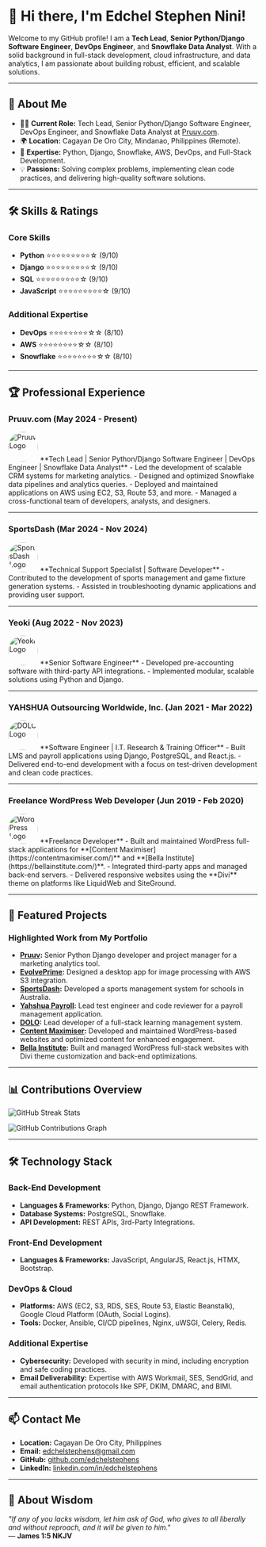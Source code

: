 # 👋 Hi there, I'm Edchel Stephen Nini!

Welcome to my GitHub profile! I am a **Tech Lead**, **Senior Python/Django Software Engineer**, **DevOps Engineer**, and **Snowflake Data Analyst**. With a solid background in full-stack development, cloud infrastructure, and data analytics, I am passionate about building robust, efficient, and scalable solutions.

---

## 🚀 About Me

- 🧑‍💻 **Current Role:** Tech Lead, Senior Python/Django Software Engineer, DevOps Engineer, and Snowflake Data Analyst at [Pruuv.com](https://pruuv.com).  
- 🌍 **Location:** Cagayan De Oro City, Mindanao, Philippines (Remote).  
- 🎯 **Expertise:** Python, Django, Snowflake, AWS, DevOps, and Full-Stack Development.  
- 💡 **Passions:** Solving complex problems, implementing clean code practices, and delivering high-quality software solutions.  

---

## 🛠️ Skills & Ratings

### **Core Skills**  
- **Python** ⭐⭐⭐⭐⭐⭐⭐⭐⭐☆ (9/10)  
- **Django** ⭐⭐⭐⭐⭐⭐⭐⭐⭐☆ (9/10)  
- **SQL** ⭐⭐⭐⭐⭐⭐⭐⭐⭐☆ (9/10)  
- **JavaScript** ⭐⭐⭐⭐⭐⭐⭐⭐⭐☆ (9/10)  

### **Additional Expertise**  
- **DevOps** ⭐⭐⭐⭐⭐⭐⭐⭐☆☆ (8/10)  
- **AWS** ⭐⭐⭐⭐⭐⭐⭐⭐☆☆ (8/10)  
- **Snowflake** ⭐⭐⭐⭐⭐⭐⭐⭐☆☆ (8/10)  

---

## 🏆 Professional Experience

### **Pruuv.com** (May 2024 - Present)  
<img src="https://www.pruuv.com/res/images/plogo.svg" alt="Pruuv Logo" width="60" style="border-radius:50%;"/>  
**Tech Lead | Senior Python/Django Software Engineer | DevOps Engineer | Snowflake Data Analyst**  
- Led the development of scalable CRM systems for marketing analytics.  
- Designed and optimized Snowflake data pipelines and analytics queries.  
- Deployed and maintained applications on AWS using EC2, S3, Route 53, and more.  
- Managed a cross-functional team of developers, analysts, and designers.  

---

### **SportsDash** (Mar 2024 - Nov 2024)  
<img src="https://sportsdash.com.au/static/img/SportsDash.png" alt="SportsDash Logo" width="60" style="border-radius:50%;"/>  
**Technical Support Specialist | Software Developer**  
- Contributed to the development of sports management and game fixture generation systems.  
- Assisted in troubleshooting dynamic applications and providing user support.  

---

### **Yeoki** (Aug 2022 - Nov 2023)  
<img src="https://media.licdn.com/dms/image/v2/C4E0BAQGSEs7BEPNA_Q/company-logo_200_200/company-logo_200_200/0/1660041344669/yeoki_2_logo?e=1732147200&v=beta&t=65NFgXk5RYn9EhrUQEfZmxGHU17WxYxzNqkxwvg1aiw" alt="Yeoki Logo" width="60" style="border-radius:50%;"/>  
**Senior Software Engineer**  
- Developed pre-accounting software with third-party API integrations.  
- Implemented modular, scalable solutions using Python and Django.  

---

### **YAHSHUA Outsourcing Worldwide, Inc.** (Jan 2021 - Mar 2022)  
<img src="https://yahshuadolo.com/static_cdn/img/owlex.png" alt="DOLO Logo" width="60" style="border-radius:50%;"/>  
**Software Engineer | I.T. Research & Training Officer**  
- Built LMS and payroll applications using Django, PostgreSQL, and React.js.  
- Delivered end-to-end development with a focus on test-driven development and clean code practices.  

---

### **Freelance WordPress Web Developer** (Jun 2019 - Feb 2020)  
<img src="https://upload.wikimedia.org/wikipedia/commons/4/4e/WordPress_logo.svg" alt="WordPress Logo" width="60" style="border-radius:50%;"/>  
**Freelance Developer**  
- Built and maintained WordPress full-stack applications for **[Content Maximiser](https://contentmaximiser.com/)** and **[Bella Institute](https://bellainstitute.com/)**.  
- Integrated third-party apps and managed back-end servers.  
- Delivered responsive websites using the **Divi** theme on platforms like LiquidWeb and SiteGround.  

---

## 🌟 Featured Projects

### **Highlighted Work from My Portfolio**
- **[Pruuv](https://pruuv.com/):** Senior Python Django developer and project manager for a marketing analytics tool.  
- **[EvolvePrime](https://www.evolveprime.com/):** Designed a desktop app for image processing with AWS S3 integration.  
- **[SportsDash](https://sportsdash.com.au/):** Developed a sports management system for schools in Australia.  
- **[Yahshua Payroll](https://yahshuapayrollonline.com/):** Lead test engineer and code reviewer for a payroll management application.  
- **[DOLO](https://www.yahshuadolo.com/):** Lead developer of a full-stack learning management system.  
- **[Content Maximiser](https://contentmaximiser.com/):** Developed and maintained WordPress-based websites and optimized content for enhanced engagement.  
- **[Bella Institute](https://bellainstitute.com/):** Built and managed WordPress full-stack websites with Divi theme customization and back-end optimizations.  

---

## 📊 Contributions Overview

![GitHub Streak Stats](https://streak-stats.demolab.com/?user=edchelstephens&theme=radical)

![GitHub Contributions Graph](https://github-readme-activity-graph.cyclic.app/graph?username=edchelstephens&theme=github)

---

## 🛠️ Technology Stack

### **Back-End Development**  
- **Languages & Frameworks:** Python, Django, Django REST Framework.  
- **Database Systems:** PostgreSQL, Snowflake.  
- **API Development:** REST APIs, 3rd-Party Integrations.  

### **Front-End Development**  
- **Languages & Frameworks:** JavaScript, AngularJS, React.js, HTMX, Bootstrap.  

### **DevOps & Cloud**  
- **Platforms:** AWS (EC2, S3, RDS, SES, Route 53, Elastic Beanstalk), Google Cloud Platform (OAuth, Social Logins).  
- **Tools:** Docker, Ansible, CI/CD pipelines, Nginx, uWSGI, Celery, Redis.  

### **Additional Expertise**  
- **Cybersecurity:** Developed with security in mind, including encryption and safe coding practices.  
- **Email Deliverability:** Expertise with AWS Workmail, SES, SendGrid, and email authentication protocols like SPF, DKIM, DMARC, and BIMI.

---

## 📫 Contact Me

- **Location:** Cagayan De Oro City, Philippines  
- **Email:** edchelstephens@gmail.com  
- **GitHub:** [github.com/edchelstephens](https://github.com/edchelstephens)  
- **LinkedIn:** [linkedin.com/in/edchelstephens](https://linkedin.com/in/edchelstephens)  

---

## 📖 About Wisdom

*"If any of you lacks wisdom, let him ask of God, who gives to all liberally and without reproach, and it will be given to him."*  
— **James 1:5 NKJV**
